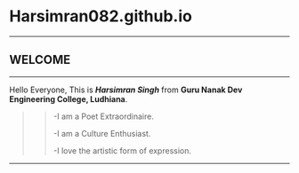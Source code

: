 # Harsimran082.github.io
--------------------------------------------------------------------------------------------------------------------
## **WELCOME**
-----------------------------------------------------------------------------------------------------------------------
Hello Everyone, This is ***Harsimran Singh*** from **Guru Nanak Dev Engineering College, Ludhiana**.
>>-I am a Poet Extraordinaire.
>>
>>-I am a Culture Enthusiast.
>>
>>-I love the artistic form of expression.
----------------------
